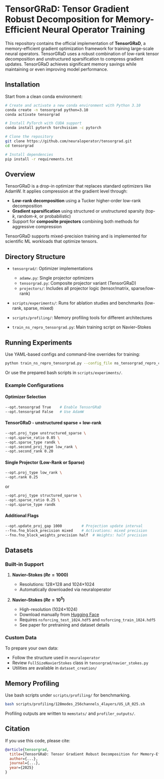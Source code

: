 # TensorGRaD: Tensor Gradient Robust Decomposition for Memory-Efficient Neural Operator Training

This repository contains the official implementation of **TensorGRaD**, a memory-efficient gradient optimization framework for training large-scale neural operators. TensorGRaD uses a robust combination of low-rank tensor decomposition and unstructured sparsification to compress gradient updates. TensorGRaD achieves significant memory savings while maintaining or even improving model performance.

## Installation

Start from a clean conda environment:

```bash
# Create and activate a new conda environment with Python 3.10
conda create -n tensorgrad python=3.10
conda activate tensorgrad

# Install PyTorch with CUDA support
conda install pytorch torchvision -c pytorch

# Clone the repository
git clone https://github.com/neuraloperator/tensorgrad.git
cd tensorgrad

# Install dependencies
pip install -r requirements.txt
```

## Overview

TensorGRaD is a drop-in optimizer that replaces standard optimizers like AdamW. It applies compression at the gradient level through:
- **Low-rank decomposition** using a Tucker higher-order low-rank decomposition
- **Gradient sparsification** using structured or unstructured sparsity (top-$k$, random-$k$, or probabilistic)
- Support for **composite projectors** combining both methods for aggressive compression

TensorGRaD supports mixed-precision training and is implemented for scientific ML workloads that optimize tensors.

## Directory Structure

- `tensorgrad/`: Optimizer implementations
  - `adamw.py`: Single projector optimizers
  - `tensorgrad.py`: Composite projector variant (TensorGRaD)
  - `projectors/`: Includes all projector logic (tensor/matrix, sparse/low-rank)

- `scripts/experiments/`: Runs for ablation studies and benchmarks (low-rank, sparse, mixed)
- `scripts/profiling/`: Memory profiling tools for different architectures
- `train_ns_repro_tensorgrad.py`: Main training script on Navier–Stokes

## Running Experiments

Use YAML-based configs and command-line overrides for training:

```bash
python train_ns_repro_tensorgrad.py --config_file ns_tensorgrad_repro_config.yaml
```

Or use the prepared bash scripts in `scripts/experiments/`.

### Example Configurations

#### Optimizer Selection
```bash
--opt.tensorgrad True    # Enable TensorGRaD
--opt.tensorgrad False   # Use AdamW
```


####  TensorGRaD - unstructured sparse + low-rank 
```bash
--opt.proj_type unstructured_sparse \
--opt.sparse_ratio 0.05 \
--opt.sparse_type randk \
--opt.second_proj_type low_rank \
--opt.second_rank 0.20
```

#### Single Projector (Low-Rank or Sparse)
```bash
--opt.proj_type low_rank \
--opt.rank 0.25
```
or
```bash
--opt.proj_type structured_sparse \
--opt.sparse_ratio 0.25 \
--opt.sparse_type randk
```


#### Additional Flags
```bash
--opt.update_proj_gap 1000         # Projection update interval
--fno.fno_block_precision mixed    # Activations: mixed precision
--fno.fno_block_weights_precision half  # Weights: half precision
```

## Datasets

### Built-in Support

1. **Navier–Stokes ($Re=1000$)**
   - Resolutions: 128×128 and 1024×1024
   - Automatically downloaded via neuraloperator

2. **Navier–Stokes ($Re=10^5$)**
   - High-resolution (1024×1024)
   - Download manually from [Hugging Face](https://huggingface.co/datasets/sloeschcke/navier_stokes_res1024_Re10e5)
   - Requires `nsforcing_test_1024.hdf5` and `nsforcing_train_1024.hdf5`
   - See paper for pretraining and dataset details

### Custom Data

To prepare your own data:
- Follow the structure used in `neuraloperator`
- Review `FullSizeNavierStokes` class in `tensorgrad/navier_stokes.py`
- Utilities are available in `dataset_creation/`

## Memory Profiling

Use bash scripts under `scripts/profiling/` for benchmarking.

```bash
bash scripts/profiling/128modes_256channels_4layers/US_LR_025.sh
```

Profiling outputs are written to `memstats/` and `profiler_outputs/`.

## Citation

If you use this code, please cite:

```bibtex
@article{tensorgrad,
  title={TensorGRaD: Tensor Gradient Robust Decomposition for Memory-Efficient Neural Operator Training},
  author={...},
  journal={...},
  year={2025}
}
```
